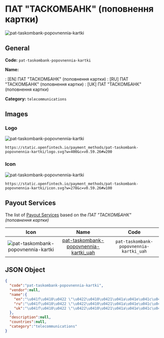 
# ПАТ "ТАСКОМБАНК" (поповнення картки) 
![pat-taskombank-popovnennia-kartki](https://static.openfintech.io/payment_methods/pat-taskombank-popovnennia-kartki/logo.svg?w=400&c=v0.59.26#w200)  

## General 
**Code:** `pat-taskombank-popovnennia-kartki` 
 
**Name:** 
 
:	[EN] ПАТ "ТАСКОМБАНК" (поповнення картки) 
:	[RU] ПАТ "ТАСКОМБАНК" (поповнення картки) 
:	[UK] ПАТ "ТАСКОМБАНК" (поповнення картки) 
 
**Category:** `telecommunications` 
 

## Images 

### Logo 
![pat-taskombank-popovnennia-kartki](https://static.openfintech.io/payment_methods/pat-taskombank-popovnennia-kartki/logo.svg?w=400&c=v0.59.26#w200)  

```
https://static.openfintech.io/payment_methods/pat-taskombank-popovnennia-kartki/logo.svg?w=400&c=v0.59.26#w200
```  

### Icon 
![pat-taskombank-popovnennia-kartki](https://static.openfintech.io/payment_methods/pat-taskombank-popovnennia-kartki/icon.svg?w=278&c=v0.59.26#w100)  

```
https://static.openfintech.io/payment_methods/pat-taskombank-popovnennia-kartki/icon.svg?w=278&c=v0.59.26#w100
```  

## Payout Services 
 
The list of [Payout Services](/payout-services/) based on the _ПАТ "ТАСКОМБАНК" (поповнення картки)_ 

|Icon|Name|Code| 
|:---:|:---:|:---:| 
|![pat-taskombank-popovnennia-kartki](https://static.openfintech.io/payout_methods/pat-taskombank-popovnennia-kartki/icon.svg?w=278&c=v0.59.26#w40) |[pat-taskombank-popovnennia-kartki_uah](/payout-services/pat-taskombank-popovnennia-kartki_uah/)|`pat-taskombank-popovnennia-kartki_uah`| 
 

## JSON Object 

```json
{
  "code":"pat-taskombank-popovnennia-kartki",
  "vendor":null,
  "name":{
    "en":"\u041f\u0410\u0422 \"\u0422\u0410\u0421\u041a\u041e\u041c\u0411\u0410\u041d\u041a\" (\u043f\u043e\u043f\u043e\u0432\u043d\u0435\u043d\u043d\u044f \u043a\u0430\u0440\u0442\u043a\u0438)",
    "ru":"\u041f\u0410\u0422 \"\u0422\u0410\u0421\u041a\u041e\u041c\u0411\u0410\u041d\u041a\" (\u043f\u043e\u043f\u043e\u0432\u043d\u0435\u043d\u043d\u044f \u043a\u0430\u0440\u0442\u043a\u0438)",
    "uk":"\u041f\u0410\u0422 \"\u0422\u0410\u0421\u041a\u041e\u041c\u0411\u0410\u041d\u041a\" (\u043f\u043e\u043f\u043e\u0432\u043d\u0435\u043d\u043d\u044f \u043a\u0430\u0440\u0442\u043a\u0438)"
  },
  "description":null,
  "countries":null,
  "category":"telecommunications"
}
```  
